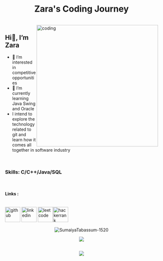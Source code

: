 <h1 align = "center"> Zara's Coding Journey </h1>
<br>


<img align ="right" alt = "coding" width = "400" src ="https://document-export.canva.com/OUYrs/DAFYwKOUYrs/16/thumbnail/0001.png?X-Amz-Algorithm=AWS4-HMAC-SHA256&X-Amz-Credential=AKIAQYCGKMUHWDTJW6UD%2F20230126%2Fus-east-1%2Fs3%2Faws4_request&X-Amz-Date=20230126T065443Z&X-Amz-Expires=43183&X-Amz-Signature=73d2ca6e5f3cbe9cc88e087ab5568e1b2995b9e708343e95db3c182df0f6342c&X-Amz-SignedHeaders=host&response-expires=Thu%2C%2026%20Jan%202023%2018%3A54%3A26%20GMT">

<h2 align = "left"> Hi👋, I’m Zara </h2>

- 👀 I’m interested in competitive opportunities
- 🌱 I’m currently learning Java Swing and Oracle
-  I intend to explore the technology related to git and learn how it comes all together in software industry

<br><h3 align = "left"> Skills: C/C++/Java/SQL </h3>


<br><h4 align = "left" > Links :</h4></br>
[<img src='https://i.pinimg.com/originals/b5/1b/78/b51b78ecc9e5711274931774e433b5e6.png' alt='github' height='50'>](https://github.com/SumaiyaTabassum-1520) 
[<img src='https://cdn3.iconfinder.com/data/icons/inficons/512/linkedin.png' alt='linkedin' height='50'>](https://www.linkedin.com/in/sumaiya-tabassum-94a9151b5/) [<img src='https://user-images.githubusercontent.com/36547915/97088991-45da5d00-1652-11eb-900f-80d106540f4f.png' alt='leetcode' height='50'>](https://leetcode.com/sumaiyatabassum/)[<img src='https://upload.wikimedia.org/wikipedia/commons/thumb/4/40/HackerRank_Icon-1000px.png/240px-HackerRank_Icon-1000px.png' alt='hackerrank' height='50'>](https://www.hackerrank.com/sumaiyatabassum2)  

<div align = "center">

<p><img align="center" src="https://github-readme-stats.vercel.app/api/top-langs?username=SumaiyaTabassum-1520&show_icons=true&locale=en&layout=compact&langs_count=10&theme=dark" alt="SumaiyaTabassum-1520" /></p>
  
<source
  src="https://github-readme-stats.vercel.app/api?username=SumaiyaTabassum-1520&show_icons=true&theme=dark"
  media="(prefers-color-scheme: light), (prefers-color-scheme: no-preference)"
/>
<img src="https://github-readme-stats.vercel.app/api?username=SumaiyaTabassum-1520&show_icons=true&theme=dark" />
</picture>

<br><img src="https://streak-stats.demolab.com/?user=SumaiyaTabassum-1520&layout=compact&show_icons=true&theme=dark"/></br>

